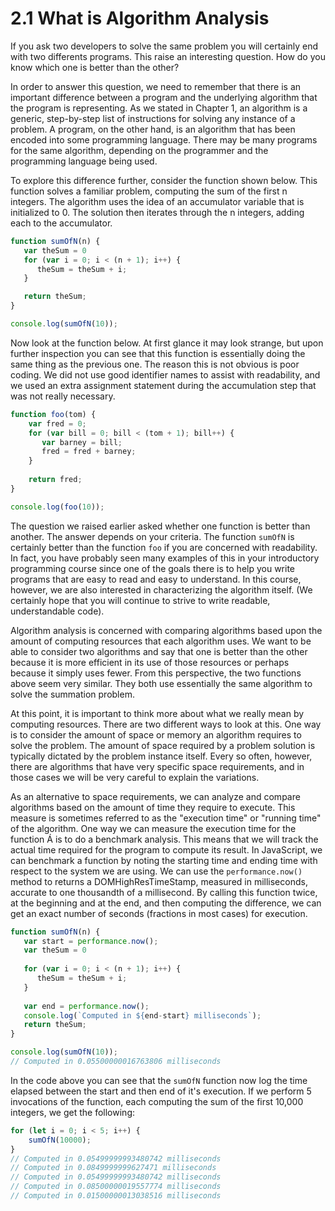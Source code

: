 # 2.1 What is Algorithm Analysis

If you ask two developers to solve the same problem you will certainly end with two differents programs. This raise an interesting question. How do you know which one is better than the other?

In order to answer this question, we need to remember that there is an important difference between a program and the underlying algorithm that the program is representing. As we stated in Chapter 1, an algorithm is a generic, step-by-step list of instructions for solving any instance of a problem. A program, on the other hand, is an algorithm that has been encoded into some programming language. There may be many programs for the same algorithm, depending on the programmer and the programming language being used.

To explore this difference further, consider the function shown below. This function solves a familiar problem, computing the sum of the first n integers. The algorithm uses the idea of an accumulator variable that is initialized to 0. The solution then iterates through the n integers, adding each to the accumulator.

```js
function sumOfN(n) {
   var theSum = 0
   for (var i = 0; i < (n + 1); i++) {
      theSum = theSum + i;
   }

   return theSum;
}

console.log(sumOfN(10));
```

Now look at the function below. At first glance it may look strange, but upon further inspection you can see that this function is essentially doing the same thing as the previous one. The reason this is not obvious is poor coding. We did not use good identifier names to assist with readability, and we used an extra assignment statement during the accumulation step that was not really necessary.

```js
function foo(tom) {
    var fred = 0;
    for (var bill = 0; bill < (tom + 1); bill++) {
       var barney = bill;
       fred = fred + barney;
    }
    
    return fred;
}

console.log(foo(10));
```

The question we raised earlier asked whether one function is better than another. The answer depends on your criteria. The function `sumOfN` is certainly better than the function `foo` if you are concerned with readability. In fact, you have probably seen many examples of this in your introductory programming course since one of the goals there is to help you write programs that are easy to read and easy to understand. In this course, however, we are also interested in characterizing the algorithm itself. \(We certainly hope that you will continue to strive to write readable, understandable code\).

Algorithm analysis is concerned with comparing algorithms based upon the amount of computing resources that each algorithm uses. We want to be able to consider two algorithms and say that one is better than the other because it is more efficient in its use of those resources or perhaps because it simply uses fewer. From this perspective, the two functions above seem very similar. They both use essentially the same algorithm to solve the summation problem.

At this point, it is important to think more about what we really mean by computing resources. There are two different ways to look at this. One way is to consider the amount of space or memory an algorithm requires to solve the problem. The amount of space required by a problem solution is typically dictated by the problem instance itself. Every so often, however, there are algorithms that have very specific space requirements, and in those cases we will be very careful to explain the variations.

As an alternative to space requirements, we can analyze and compare algorithms based on the amount of time they require to execute. This measure is sometimes referred to as the "execution time" or "running time" of the algorithm. One way we can measure the execution time for the function Á is to do a benchmark analysis. This means that we will track the actual time required for the program to compute its result. In JavaScript, we can benchmark a function by noting the starting time and ending time with respect to the system we are using. We can use the `performance.now()` method to returns a DOMHighResTimeStamp, measured in milliseconds, accurate to one thousandth of a millisecond. By calling this function twice, at the beginning and at the end, and then computing the difference, we can get an exact number of seconds \(fractions in most cases\) for execution.

```js
function sumOfN(n) {
   var start = performance.now();
   var theSum = 0
   
   for (var i = 0; i < (n + 1); i++) {
      theSum = theSum + i;
   }
   
   var end = performance.now();
   console.log(`Computed in ${end-start} milliseconds`);
   return theSum;
}

console.log(sumOfN(10));
// Computed in 0.05500000016763806 milliseconds
```

In the code above you can see that the `sumOfN` function now log the time elapsed between the start and then end of it's execution. If we perform 5 invocations of the function, each computing the sum of the first 10,000 integers, we get the following:

```js
for (let i = 0; i < 5; i++) {
    sumOfN(10000);
}
// Computed in 0.05499999993480742 milliseconds
// Computed in 0.0849999999627471 milliseconds
// Computed in 0.05499999993480742 milliseconds
// Computed in 0.08500000019557774 milliseconds
// Computed in 0.01500000013038516 milliseconds
```



